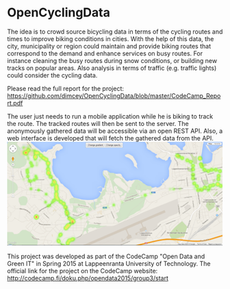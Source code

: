 # OpenCyclingData
The idea is to crowd source bicycling data in terms of the cycling routes and times to improve biking conditions in cities.
With the help of this data, the city, municipality or region could maintain and provide biking routes that correspond to the demand and enhance services on busy routes. For instance cleaning the busy routes during snow conditions, or building new tracks on popular areas. Also analysis in terms of traffic (e.g. traffic lights) could consider the cycling data.

Please read the full report for the project: https://github.com/dimcey/OpenCyclingData/blob/master/CodeCamp_Report.pdf

The user just needs to run a mobile application while he is biking to track the route. The tracked routes will then be sent to the server. The anonymously gathered data will be accessible via an open REST API. Also, a web interface is developed that will fetch the gathered data from the API.
![alt tag](https://github.com/dimcey/OpenCyclingData/blob/master/WebApp_HeatMap.png)

This project was developed as part of the CodeCamp "Open Data and Green IT" in Spring 2015 at Lappeenranta University of Technology.
The official link for the project on the CodeCamp website: http://codecamp.fi/doku.php/opendata2015/group3/start
